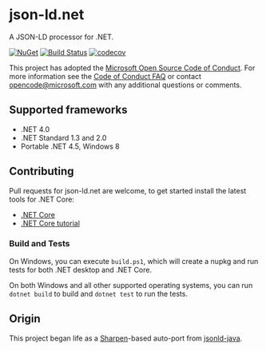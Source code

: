 # json-ld.net

A JSON-LD processor for .NET.

[![NuGet][nuget-badge]][nuget]
[![Build Status][travis-badge]][travis]
[![codecov][codecov-badge]][codecov]

This project has adopted the [Microsoft Open Source Code of Conduct][coc].
For more information see the [Code of Conduct FAQ][coc-faq] or contact
[opencode@microsoft.com][ms-mail] with any additional questions or comments.

## Supported frameworks

* .NET 4.0
* .NET Standard 1.3 and 2.0
* Portable .NET 4.5, Windows 8

## Contributing

Pull requests for json-ld.net are welcome, to get started install the latest
tools for .NET Core:

* [.NET Core][dnc]
* [.NET Core tutorial][dnc-tutorial]

### Build and Tests

On Windows, you can execute `build.ps1`, which will create a nupkg and run
tests for both .NET desktop and .NET Core.

On both Windows and all other supported operating systems, you can run
`dotnet build` to build and `dotnet test` to run the tests.

## Origin

This project began life as a [Sharpen][sharpen]-based auto-port from
[jsonld-java][jsonld-java].

  [sharpen]:        http://community.versant.com/Projects/html/projectspaces/db4o_product_design/sharpen.html
  [jsonld-java]:    https://github.com/jsonld-java/jsonld-java
  [nuget]:          https://www.nuget.org/packages/json-ld.net/
  [nuget-badge]:    https://img.shields.io/nuget/v/json-ld.net.svg
  [coc]:            https://opensource.microsoft.com/codeofconduct/
  [coc-faq]:        https://opensource.microsoft.com/codeofconduct/faq/
  [ms-mail]:        mailto:opencode@microsoft.com
  [dnc]:            https://dot.net
  [dnc-tutorial]:   https://www.microsoft.com/net/core
  [codecov]:        https://codecov.io/gh/linked-data-dotnet/json-ld.net
  [codecov-badge]:  https://img.shields.io/codecov/c/github/linked-data-dotnet/json-ld.net/master.svg
  [travis]:         https://travis-ci.org/linked-data-dotnet/json-ld.net
  [travis-badge]:   https://img.shields.io/travis/linked-data-dotnet/json-ld.net.svg
